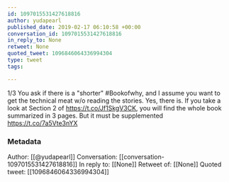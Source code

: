 ```yaml
---
id: 1097015531427618816
author: yudapearl
published_date: 2019-02-17 06:10:58 +00:00
conversation_id: 1097015531427618816
in_reply_to: None
retweet: None
quoted_tweet: 1096846064336994304
type: tweet
tags:

---
```


1/3
You ask if there is a "shorter" #Bookofwhy, and I assume you want to get the technical meat w/o reading the stories. Yes, there is. If you take a look at Section 2 of https://t.co/Jf1SkgV3CK, you will find the whole book summarized in 3 pages. But it must be supplemented https://t.co/7a5Vte3nYX

### Metadata

Author: [[@yudapearl]]
Conversation: [[conversation-1097015531427618816]]
In reply to: [[None]]
Retweet of: [[None]]
Quoted tweet: [[1096846064336994304]]
